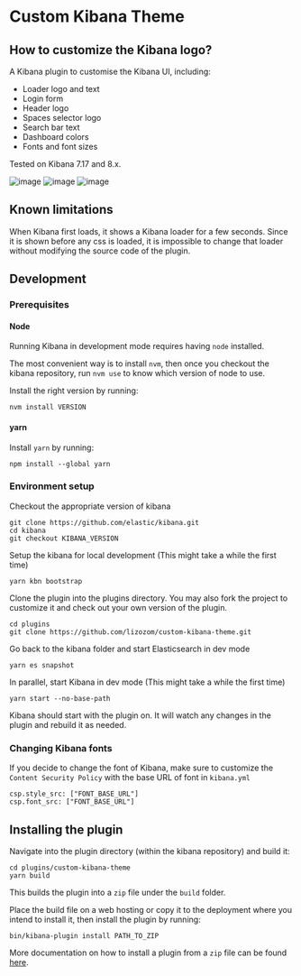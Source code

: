 # Custom Kibana Theme

## How to customize the Kibana logo?

A Kibana plugin to customise the Kibana UI, including:
- Loader logo and text
- Login form
- Header logo
- Spaces selector logo
- Search bar text
- Dashboard colors
- Fonts and font sizes

Tested on Kibana 7.17 and 8.x.

![image](https://user-images.githubusercontent.com/3016806/193463904-1cf0239e-b2cd-4ad3-a302-b30e0917cf33.png)
![image](https://user-images.githubusercontent.com/3016806/193463908-295b8f4f-7329-4de1-ab71-468fbee92195.png)
![image](https://user-images.githubusercontent.com/3016806/193463914-f294257e-6fe6-4800-8714-949aa4c08092.png)

## Known limitations

When Kibana first loads, it shows a Kibana loader for a few seconds. 
Since it is shown before any css is loaded, it is impossible to change that loader without modifying the source code of the plugin.

## Development

### Prerequisites

#### Node

Running Kibana in development mode requires having `node` installed.

The most convenient way is to install `nvm`, then once you checkout the kibana repository, run `nvm use` to know which version of node to use.

Install the right version by running:

```
nvm install VERSION
```

#### yarn

Install `yarn` by running: 

```
npm install --global yarn
```

### Environment setup

Checkout the appropriate version of kibana

```
git clone https://github.com/elastic/kibana.git
cd kibana
git checkout KIBANA_VERSION
```

Setup the kibana for local development (This might take a while the first time)

```
yarn kbn bootstrap 
```

Clone the plugin into the plugins directory.
You may also fork the project to customize it and check out your own version of the plugin.

```
cd plugins
git clone https://github.com/lizozom/custom-kibana-theme.git
```

Go back to the kibana folder and start Elasticsearch in dev mode

```
yarn es snapshot
```

In parallel, start Kibana in dev mode (This might take a while the first time)

```
yarn start --no-base-path
```

Kibana should start with the plugin on.
It will watch any changes in the plugin and rebuild it as needed.

### Changing Kibana fonts
If you decide to change the font of Kibana, make sure to customize the `Content Security Policy` with the base URL of font in `kibana.yml`

```
csp.style_src: ["FONT_BASE_URL"]
csp.font_src: ["FONT_BASE_URL"]
```

## Installing the plugin

Navigate into the plugin directory (within the kibana repository) and build it:

```
cd plugins/custom-kibana-theme
yarn build
```

This builds the plugin into a `zip` file under the `build` folder.

Place the build file on a web hosting or copy it to the deployment where you intend to install it, then install the plugin by running:

```
bin/kibana-plugin install PATH_TO_ZIP
```

More documentation on how to install a plugin from a `zip` file can be found [here](https://www.elastic.co/guide/en/kibana/master/kibana-plugins.html).
